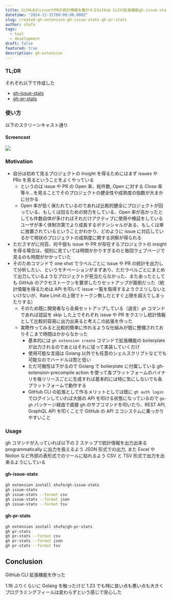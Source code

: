 ```yaml
---
title: GitHubのissueやPRの統計情報を集計するGitHub CLIの拡張機能gh-issue-stats, gh-pr-statsを作った
datetime: "2024-12-31T00:00:00.000Z"
slug: created-gh-extension-gh-issue-stats-gh-pr-stats
author: shufo
tags:
  - tool
  - development
draft: false
featured: true
description: gh-extension
---
```


### TL;DR

それぞれ以下で作成した

- [gh-issue-stats](https://github.com/shufo/gh-issue-stats)
- [gh-pr-stats](https://github.com/shufo/gh-pr-stats)

### 使い方

以下のスクリーンキャスト通り

#### Screencast

![](https://assets.tina.io/c62a3f46-718a-47df-9433-ee1efaba84ce/ScreencastFrom2024-12-3021-18-59-ezgif.com-video-to-gif-converter.gif)

### Motivation

- 自分は初めて見るプロジェクトの Insight を得るためにはまず issues や PRs を見るということをよくやっている
  - というのは issue や PR の Open 率、総件数, Open に対する Close 率等々…を見ることでそのプロジェクトの健全性や成熟度の指数が大まかに分かる
  - Open 率が低く保たれているのであれば比較的健全にプロジェクトが回っている、もしくは回るための努力をしている、Open 率が高かったとしても件数自体が多ければそれだけアクティブに使用や検証をしているユーザが多く体制次第でより成長するポテンシャルがある、もしくは単に放置されているということがわかり、どのように issue に対応しているかで現状のプロジェクトの成熟度に関する洞察が得られる
- たださすがに何百、何千個も issue や PR が存在するプロジェクトの insight を得る場合は、個別に見ていては時間かかりすぎるのと毎回ウェブページで見るのも時間がかかっていた
- そのためコマンドで one shot でラベルごとに issue や PR の統計を出力して分析したい、というモチベーションがまずあり、ただラベルごとにまとめて出力しているようなプロジェクトが見当たらなかった、またあったとしても GitHub のアクセストークンを要求したりセットアップが面倒だった（統計情報を得るためは API を叩いて issue 一覧を取得するようクエリしないといけないが、Rate Limit の上限でトークン無しだとすぐ上限を超えてしまったりする）
  - そのため既に開発者なら全員セットアップしている（過言）`gh` コマンドであれば認証を skip した上でそれぞれ issue や PR をクエリし統計情報として比較的容易に出力出来ると考えこの拡張を作った
  - 実際作ってみると比較的簡単に作れるような仕組みが既に整備されておりそこまで時間はかからなかった
    - 基本的には `gh extension create` コマンドで拡張機能の boilerplate が出力されるのであとはそれに従って実装していくだけ
    - 使用可能な言語は Golang 以外でも任意のシェルスクリプトなどでも可能なのでハードルは割と低い
    - ただ可搬性は下がるので Golang で boilerplate に付属している gh-extension-precompile action を使って各プラットフォームのバイナリを毎リリースごとに生成すれば基本的には特に気にしないでも各プラットフォームで動作する
    - GitHub CLI の拡張として作るメリットとしては既に `gh auth login` でログインしていれば大抵の API を叩ける状態になっているので `go-gh` パッケージ経由で直接 gh のサブコマンドを叩いたり、REST API, GraphQL API を叩くことで GitHub の API エコシステムに乗っかりやすいこと

### Usage

gh コマンドが入っていれば以下の 2 ステップで統計情報を出力出来る
programmatically に出力を扱えるよう JSON 形式での出力, また Excel や Notion など外部の表形式でのツールに貼れるよう CSV と TSV 形式で出力を出来るようにしている

#### gh-issue-stats

```bash
gh extension install shufo/gh-issue-stats
gh issue-stats
gh issue-stats --format csv
gh issue-stats --format json
gh issue-stats --format tsv
```

#### gh-pr-stats

```bash
gh extension install shufo/gh-pr-stats
gh pr-stats
gh pr-stats --format csv
gh pr-stats --format json
gh pr-stats --format tsv
```

## Conclusion

GitHub CLI 拡張機能を作った

1.18 ぶりくらいに Golang を触ったけど 1.23 でも特に良い点も悪い点も大きくプログラミングフィールは変わらずという感じで安心した
